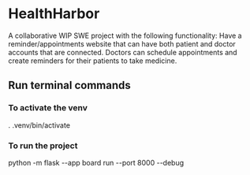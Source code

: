 # HealthHarbor
A collaborative WIP SWE project with the following functionality: Have a reminder/appointments website that can have both patient and doctor accounts that are connected. Doctors can schedule appointments and create reminders for their patients to take medicine.

## Run terminal commands

### To activate the venv
. .venv/bin/activate

### To run the project
python -m flask --app board run --port 8000 --debug
